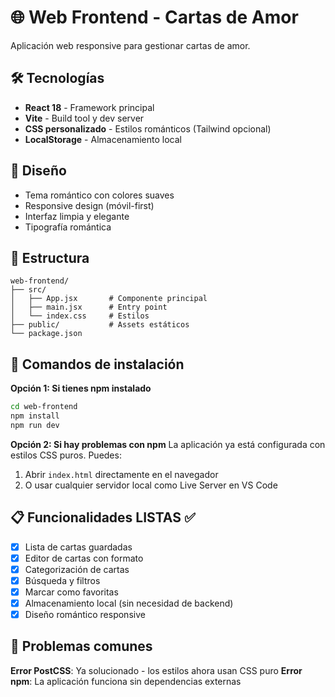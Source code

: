 # 🌐 Web Frontend - Cartas de Amor

Aplicación web responsive para gestionar cartas de amor.

## 🛠️ Tecnologías
- **React 18** - Framework principal
- **Vite** - Build tool y dev server
- **CSS personalizado** - Estilos románticos (Tailwind opcional)
- **LocalStorage** - Almacenamiento local

## 🎨 Diseño
- Tema romántico con colores suaves
- Responsive design (móvil-first)
- Interfaz limpia y elegante
- Tipografía romántica

## 📁 Estructura
```
web-frontend/
├── src/
│   ├── App.jsx       # Componente principal
│   ├── main.jsx      # Entry point
│   └── index.css     # Estilos
├── public/           # Assets estáticos
└── package.json
```

## 🚀 Comandos de instalación

**Opción 1: Si tienes npm instalado**
```bash
cd web-frontend
npm install
npm run dev
```

**Opción 2: Si hay problemas con npm**
La aplicación ya está configurada con estilos CSS puros. Puedes:
1. Abrir `index.html` directamente en el navegador
2. O usar cualquier servidor local como Live Server en VS Code

## 📋 Funcionalidades LISTAS ✅
- [x] Lista de cartas guardadas
- [x] Editor de cartas con formato
- [x] Categorización de cartas
- [x] Búsqueda y filtros
- [x] Marcar como favoritas
- [x] Almacenamiento local (sin necesidad de backend)
- [x] Diseño romántico responsive

## 🔧 Problemas comunes

**Error PostCSS**: Ya solucionado - los estilos ahora usan CSS puro
**Error npm**: La aplicación funciona sin dependencias externas
